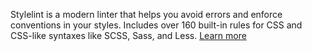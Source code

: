 Stylelint is a modern linter that helps you avoid errors and enforce conventions in your styles.
Includes over 160 built-in rules for CSS and CSS-like syntaxes like SCSS, Sass, and Less. [Learn more](https://github.com/stylelint/stylelint)
